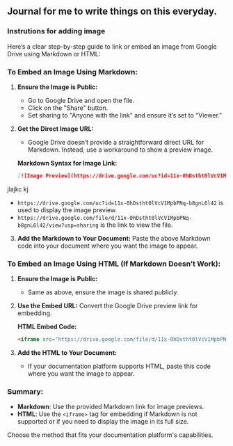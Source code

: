 ## Journal for me to write things on this everyday.

### Instrutions for adding image
Here’s a clear step-by-step guide to link or embed an image from Google Drive using Markdown or HTML: 

### **To Embed an Image Using Markdown:**

1. **Ensure the Image is Public:**
   - Go to Google Drive and open the file.
   - Click on the "Share" button.
   - Set sharing to "Anyone with the link" and ensure it’s set to "Viewer."

2. **Get the Direct Image URL:**
   - Google Drive doesn’t provide a straightforward direct URL for Markdown. Instead, use a workaround to show a preview image.

   **Markdown Syntax for Image Link:**
   ```markdown
   [![Image Preview](https://drive.google.com/uc?id=11x-0hDstht0lVcV1MpbPNq-b8gnL6l42)](https://drive.google.com/file/d/11x-0hDstht0lVcV1MpbPNq-b8gnL6l42/view?usp=sharing)
   ```
 jlajkc kj
   - `https://drive.google.com/uc?id=11x-0hDstht0lVcV1MpbPNq-b8gnL6l42` is used to display the image preview.
   - `https://drive.google.com/file/d/11x-0hDstht0lVcV1MpbPNq-b8gnL6l42/view?usp=sharing` is the link to view the file.

3. **Add the Markdown to Your Document:**
   Paste the above Markdown code into your document where you want the image to appear.

### **To Embed an Image Using HTML (If Markdown Doesn’t Work):**

1. **Ensure the Image is Public:**
   - Same as above, ensure the image is shared publicly.

2. **Use the Embed URL:**
   Convert the Google Drive preview link for embedding.

   **HTML Embed Code:**
   ```html
   <iframe src="https://drive.google.com/file/d/11x-0hDstht0lVcV1MpbPNq-b8gnL6l42/preview" width="640" height="480" allow="autoplay"></iframe>
   ```

3. **Add the HTML to Your Document:**
   - If your documentation platform supports HTML, paste this code where you want the image to appear.

### **Summary:**

- **Markdown**: Use the provided Markdown link for image previews.
- **HTML**: Use the `<iframe>` tag for embedding if Markdown is not supported or if you need to display the image in its full size.

Choose the method that fits your documentation platform's capabilities.

